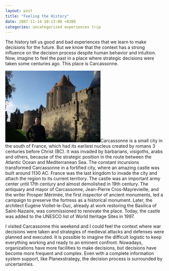```yaml
---
layout: post
title: "Feeling the History"
date: 2007-11-14 10:13:00 +0200
categories: uncategorized experiences trip
---
```


The history tell us good and bad experiences that we learn to make decisions for the future. But we know that the context has a strong influence on the decision process despite human behavior and intuition. Now, imagine to feel the past in a place where strategic decisions were taken some centuries ago. This place is Carcassonne.

<a href="http://69.89.31.239/~hildeber/wp-content/uploads/2007/11/DSCN1382_1.jpg">![DSCN1382_1-300x225.jpg](/images/posts/DSCN1382_1-300x225.jpg)</a>Carcassonne is a small city in the south of France, which had its earliest nucleus created by romans 3 centuries before Christ (BC). It was invaded by barbarians, visigoths, arabs and others, because of the strategic position in the route between the Atlantic Ocean and Mediterranean Sea. The constant incursions transformed Carcassonne in a fortified city, where an amazing castle  was built around 1130 AC. France was the last kingdom to invade the city and attach the region to its current territory. The castle was an important army center until 17th century and almost demolished in 19th century. The antiquary and mayor of Carcassonne, Jean-Pierre Cros-Mayrevieille, and the writer Prosper Mérimée, the first inspector of ancient monuments, led a campaign to preserve the fortress as a historical monument. Later, the architect Eugène Viollet-le-Duc, already at work restoring the Basilica of Saint-Nazaire, was commissioned to renovate the place. Today, the castle was added to the UNESCO list of World Iteritage Sites in 1997.

I visited Carcassonne this weekend and I could feel the context where war decisions were taken and strategies of medieval attacks and defenses were planned and executed. It is possible to imagine the difficult logistic to keep everything working and ready to an eminent confront. Nowadays, organizations have more facilities to make decisions, but decisions have become more frequent and complex. Even with a complete information system support, like Planexstrategy, the decision process is surrounded by uncertainties.
